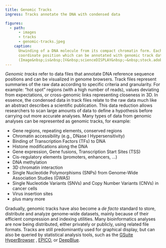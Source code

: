 ```yaml
---
title: Genomic Tracks
ingress: Tracks annotate the DNA with condensed data

figures:
  - path:
      - images
      - tracks
      - genomic-tracks.jpeg
    caption:
      Unwinding of a DNA molecule from its compact chromatin form. Each nucleotide pair represents a
      coordinate position which can be annotated with genomic track data.
      (Image&nbsp;is&nbsp;[©&nbsp;scienceDISPLAY&nbsp;–&nbsp;stock.adobe.com](https://stock.adobe.com/images/dna-nucleosome-chromosom/42940588))
---
```


_Genomic tracks_ refer to data files that annotate DNA reference sequence positions and can be
visualized in genome browsers. Track files represent summaries of the raw data according to specific
criteria and granularity. For example: “hot spot” regions (with a high number of reads), values
deviating from expectations, or cross-genomic links representing closeness in 3D. In essence, the
condensed data in track files relate to the raw data much like an abstract describes a scientific
publication. This data reduction allows researchers to scan large amounts of data to define a
hypothesis before carrying out more accurate analyses. <ui-quote-text
:quote='"A genomic track relates to the raw data much like an abstract describes a scientific publication."'>
</ui-quote-text> Many types of data from genomic analyses can be represented as genomic tracks, for
example:

- Gene regions, repeating elements, conserved regions
- Chromatin accessibility (e.g., DNase I Hypersensitivity)
- Binding of Transcription Factors (TFs) to DNA
- Histone modifications along the DNA
- Gene expression, Gene fusions, Transcription Start Sites (TSS)
- Cis-regulatory elements (promoters, enhancers, ...)
- DNA methylation
- 3D chromatin interaction
- Single Nucleotide Polymorphisms (SNPs) from Genome-Wide Association Studies (GWAS)
- Single Nucleotide Variants (SNVs) and Copy Number Variants (CNVs) in cancer cells
- Virus insertion sites
- plus many more

Gradually, genomic tracks have also become a _de facto_ standard to store, distribute and analyze
genome-wide datasets, mainly because of their efficient compression and indexing utilities. Many
bioinformatics analyses are now being distributed, either privately or publicly, using related file
formats. Tracks are still predominantly used for graphical display, but can also be queried by
statistical analysis tools, such as the [GSuite HyperBrowser](https://hyperbrowser.uio.no/) ,
[EPICO](https://blueprint-data.bsc.es/), or [DeepBlue](https://deepblue.mpi-inf.mpg.de/).
